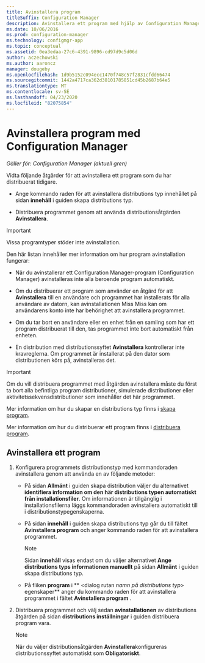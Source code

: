 ```yaml
---
title: Avinstallera program
titleSuffix: Configuration Manager
description: Avinstallera ett program med hjälp av Configuration Manager
ms.date: 10/06/2016
ms.prod: configuration-manager
ms.technology: configmgr-app
ms.topic: conceptual
ms.assetid: 0ea3edaa-27c6-4391-9896-cd97d9c5d06d
author: aczechowski
ms.author: aaroncz
manager: dougeby
ms.openlocfilehash: 1d9b5152c094ecc1470f748c57f2831cfdd66474
ms.sourcegitcommit: 1442a4717ca362d38101785851cd45b2687b64e5
ms.translationtype: MT
ms.contentlocale: sv-SE
ms.lasthandoff: 04/23/2020
ms.locfileid: "82075854"
---
```

# <a name="uninstall-applications-with-configuration-manager"></a>Avinstallera program med Configuration Manager

*Gäller för: Configuration Manager (aktuell gren)*


Vidta följande åtgärder för att avinstallera ett program som du har distribuerat tidigare.

-   Ange kommando raden för att avinstallera distributions typ innehållet på sidan **innehåll** i guiden skapa distributions typ.  

-   Distribuera programmet genom att använda distributionsåtgärden **Avinstallera**.  

> [!IMPORTANT]  
> Vissa programtyper stöder inte avinstallation.  

 Den här listan innehåller mer information om hur program avinstallation fungerar:  

-   När du avinstallerar ett Configuration Manager-program (Configuration Manager) avinstalleras inte alla beroende program automatiskt.  

-   Om du distribuerar ett program som använder en åtgärd för att **Avinstallera** till en användare och programmet har installerats för alla användare av datorn, kan avinstallationen Miss Miss kan om användarens konto inte har behörighet att avinstallera programmet.  

-   Om du tar bort en användare eller en enhet från en samling som har ett program distribuerat till den, tas programmet inte bort automatiskt från enheten.  

-   En distribution med distributionssyftet **Avinstallera** kontrollerar inte kravreglerna. Om programmet är installerat på den dator som distributionen körs på, avinstalleras det.  

> [!IMPORTANT]  
> Om du vill distribuera programmet med åtgärden avinstallera måste du först ta bort alla befintliga program distributioner, simulerade distributioner eller aktivitetssekvensdistributioner som innehåller det här programmet. 

 Mer information om hur du skapar en distributions typ finns i [skapa program](../../apps/deploy-use/create-applications.md).  

 Mer information om hur du distribuerar ett program finns i [distribuera program](../../apps/deploy-use/deploy-applications.md).  

## <a name="uninstall-an-application"></a>Avinstallera ett program  

1.  Konfigurera programmets distributionstyp med kommandoraden avinstallera genom att använda en av följande metoder:  

    -   På sidan **Allmänt** i guiden skapa distribution väljer du alternativet **identifiera information om den här distributions typen automatiskt från installationsfiler**. Om informationen är tillgänglig i installationsfilerna läggs kommandoraden avinstallera automatiskt till i distributionstypegenskaperna.  

    -   På sidan **innehåll** i guiden skapa distributions typ går du till fältet **Avinstallera program** och anger kommando raden för att avinstallera programmet.  

        > [!NOTE]  
        >  Sidan **innehåll** visas endast om du väljer alternativet **Ange distributions typs informationen manuellt** på sidan **Allmänt** i guiden skapa distributions typ.  

    -   På fliken **program** i ** <dialog rutan *namn på distributions typ*> egenskaper** anger du kommando raden för att avinstallera programmet i fältet **Avinstallera program** .  

2.  Distribuera programmet och välj sedan **avinstallationen** av distributions åtgärden på sidan **distributions inställningar** i guiden distribuera program vara.  

    > [!NOTE]  
    >  När du väljer distributionsåtgärden **Avinstallera**konfigureras distributionssyftet automatiskt som **Obligatoriskt**.  
